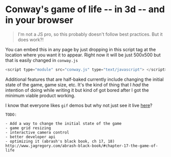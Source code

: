 # Conway's game of life -- in 3d -- and in your browser

> I'm not a JS pro, so this probably doesn't follow best practices.
> But it does work?!

You can embed this in any page by just dropping in this script tag at the location where you want it to appear.
Right now it will be just 500x500 but that is easily changed in `conway.js`



```js
<script type="module" src="conway.js" type="text/javascript"> </script>
```

Additional features that are half-baked currently include changing the initial state of the game, game size, etc. 
It's the kind of thing that I *had* the intention of doing while writing it but kind of got bored after I got the minimum viable product working.

I know that everyone likes `gif` demos but why not just see it live [here](https://chenbrian.ca/posts/2022/conway.3js)?


```
TODO:

- Add a way to change the initial state of the game
- game grid resizing
- interactive camera control
- better developer api
- optimizing it (abrash's black book, ch 17, 18) http://www.jagregory.com/abrash-black-book/#chapter-17-the-game-of-life
```



